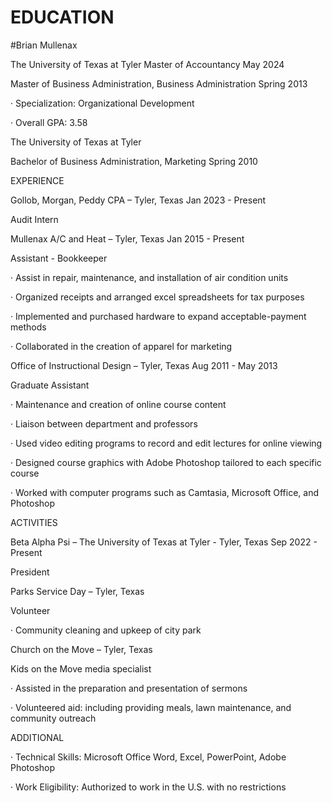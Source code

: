 # EDUCATION
#Brian Mullenax

The University of Texas at Tyler Master of Accountancy May 2024

Master of Business Administration, Business Administration Spring 2013

· Specialization: Organizational Development

· Overall GPA: 3.58 

The University of Texas at Tyler

Bachelor of Business Administration, Marketing Spring 2010

EXPERIENCE

Gollob, Morgan, Peddy CPA – Tyler, Texas Jan 2023 - Present

Audit Intern

Mullenax A/C and Heat – Tyler, Texas Jan 2015 - Present

Assistant - Bookkeeper

· Assist in repair, maintenance, and installation of air condition units

· Organized receipts and arranged excel spreadsheets for tax purposes

· Implemented and purchased hardware to expand acceptable-payment methods

· Collaborated in the creation of apparel for marketing

Office of Instructional Design – Tyler, Texas Aug 2011 - May 2013

Graduate Assistant

· Maintenance and creation of online course content

· Liaison between department and professors

· Used video editing programs to record and edit lectures for online viewing

· Designed course graphics with Adobe Photoshop tailored to each specific course

· Worked with computer programs such as Camtasia, Microsoft Office, and Photoshop

ACTIVITIES

Beta Alpha Psi – The University of Texas at Tyler - Tyler, Texas Sep 2022 - Present

President

Parks Service Day – Tyler, Texas

Volunteer

· Community cleaning and upkeep of city park

Church on the Move – Tyler, Texas

Kids on the Move media specialist

· Assisted in the preparation and presentation of sermons

· Volunteered aid: including providing meals, lawn maintenance, and community outreach

ADDITIONAL

· Technical Skills: Microsoft Office Word, Excel, PowerPoint, Adobe Photoshop

· Work Eligibility: Authorized to work in the U.S. with no restrictions

